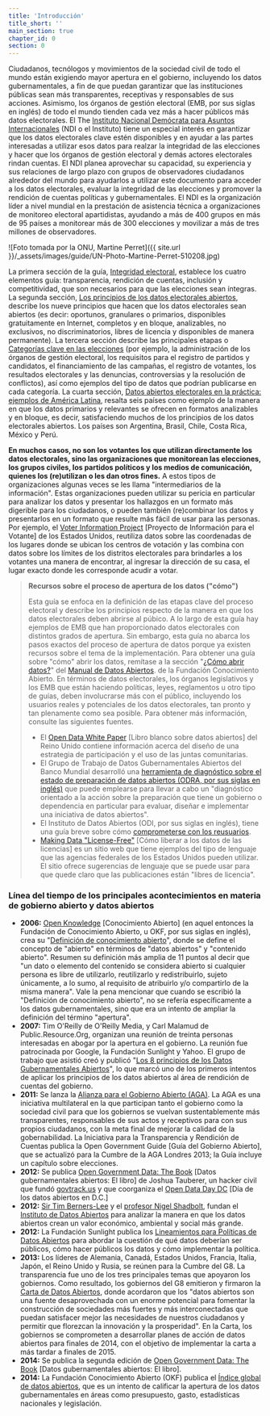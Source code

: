 ```yaml
---
title: 'Introducción'
title_short: ''
main_section: true
chapter_id: 0
section: 0
---
```


Ciudadanos, tecnólogos y movimientos de la sociedad civil de todo el mundo están exigiendo mayor apertura en el gobierno, incluyendo los datos gubernamentales, a fin de que puedan garantizar que las instituciones públicas sean más transparentes, receptivas y responsables de sus acciones. Asimismo, los órganos de gestión electoral (EMB, por sus siglas en inglés) de todo el mundo tienden cada vez más a hacer públicos más datos electorales. El The [Instituto Nacional Demócrata para Asuntos Internacionales](https://www.ndi.org/lea_aqui_sobre_el_ndi) (NDI o el Instituto) tiene un especial interés en garantizar que los datos electorales clave estén disponibles y en ayudar a las partes interesadas a utilizar esos datos para realzar la integridad de las elecciones y hacer que los órganos de gestión electoral y demás actores electorales rindan cuentas. El NDI planea aprovechar su capacidad, su experiencia y sus relaciones de largo plazo con grupos de observadores ciudadanos alrededor del mundo para ayudarlos a utilizar este documento para acceder a los datos electorales, evaluar la integridad de las elecciones y promover la rendición de cuentas políticas y gubernamentales. El NDI es la organización líder a nivel mundial en la prestación de asistencia técnica a organizaciones de monitoreo electoral apartidistas, ayudando a más de 400 grupos en más de 95 países a monitorear más de 300 elecciones y movilizar a más de tres millones de observadores.

![Foto tomada por la ONU, Martine Perret]({{ site.url }}/\_assets/images/guide/UN-Photo-Martine-Perret-510208.jpg)

La primera sección de la guía, [Integridad electoral](/es/guide/electoral-integrity), establece los cuatro elementos guía: transparencia, rendición de cuentas, inclusión y competitividad, que son necesarios para que las elecciones sean íntegras. La segunda sección, [Los principios de los datos electorales abiertos](/es/guide/principles/), describe los nueve principios que hacen que los datos electorales sean abiertos (es decir: oportunos, granulares o primarios, disponibles gratuitamente en Internet, completos y en bloque, analizables, no exclusivos, no discriminatorios, libres de licencia y disponibles de manera permanente). La tercera sección describe las principales etapas o [Categorías clave en las elecciones](/es/guide/key-categories/) (por ejemplo, la administración de los órganos de gestión electoral, los requisitos para el registro de partidos y candidatos, el financiamiento de las campañas, el registro de votantes, los resultados electorales y las denuncias, controversias y la resolución de conflictos), así como ejemplos del tipo de datos que podrían publicarse en cada categoría. La cuarta sección, [Datos abiertos electorales en la práctica: ejemplos de América Latina](/es/guide/country-examples/), resalta seis países como ejemplo de la manera en que los datos primarios y relevantes se ofrecen en formatos analizables y en bloque, es decir, satisfaciendo muchos de los principios de los datos electorales abiertos. Los países son Argentina, Brasil, Chile, Costa Rica, México y Perú.

**En muchos casos, no son los votantes los que utilizan directamente los datos electorales, sino las organizaciones que monitorean las elecciones, los grupos civiles, los partidos políticos y los medios de comunicación, quienes los (re)utilizan o les dan otros fines.** A estos tipos de organizaciones algunas veces se les llama "intermediarios de la información". Estas organizaciones pueden utilizar su pericia en particular para analizar los datos y presentar los hallazgos en un formato más digerible para los ciudadanos, o pueden también (re)combinar los datos y presentarlos en un formato que resulte más fácil de usar para las personas. Por ejemplo, el [Voter Information Project](https://www.votinginfoproject.org/) \[Proyecto de Información para el Votante\] de los Estados Unidos, reutiliza datos sobre las coordenadas de los lugares donde se ubican los centros de votación y las combina con datos sobre los límites de los distritos electorales para brindarles a los votantes una manera de encontrar, al ingresar la dirección de su casa, el lugar exacto donde les corresponde acudir a votar.

> **Recursos sobre el proceso de apertura de los datos ("cómo")**
>
> Esta guía se enfoca en la definición de las etapas clave del proceso electoral y describe los principios respecto de la manera en que los datos electorales deben abrirse al púbico. A lo largo de esta guía hay ejemplos de EMB que han proporcionado datos electorales con distintos grados de apertura. Sin embargo, esta guía no abarca los pasos exactos del proceso de apertura de datos porque ya existen recursos sobre el tema de la implementación. Para obtener una guía sobre "cómo" abrir los datos, remítase a la sección "[¿Cómo abrir datos?](http://opendatahandbook.org/es/how-to-open-up-data/index.html)" del [Manual de Datos Abiertos](http://opendatahandbook.org/es/). de la Fundación Conocimiento Abierto. En términos de datos electorales, los órganos legislativos y los EMB que están haciendo políticas, leyes, reglamentos u otro tipo de guías, deben involucrarse más con el público, incluyendo los usuarios reales y potenciales de los datos electorales, tan pronto y tan plenamente como sea posible. Para obtener más información, consulte las siguientes fuentes.
>
> - El [Open Data White Paper](https://www.gov.uk/government/uploads/system/uploads/attachment_data/file/78946/CM8353_acc.pdf) \[Libro blanco sobre datos abiertos\] del Reino Unido contiene información acerca del diseño de una estrategia de participación y el uso de las juntas comunitarias.
> - El Grupo de Trabajo de Datos Gubernamentales Abiertos del Banco Mundial desarrolló una [herramienta de diagnóstico sobre el estado de preparación de datos abiertos (ODRA, por sus siglas en inglés)](http://toolkit.dev.zognet.net/en/odra.html) que puede emplearse para llevar a cabo un "diagnóstico orientado a la acción sobre la preparación que tiene un gobierno o dependencia en particular para evaluar, diseñar e implementar una iniciativa de datos abiertos".
> - El Instituto de Datos Abiertos (ODI, por sus siglas en inglés), tiene una guía breve sobre cómo [comprometerse con los reusuarios](http://theodi.org/guides/engaging-reusers).
> - [Making Data "License-Free"](https://theunitedstates.io/licensing/) \[Cómo liberar a los datos de las licencias\] es un sitio web que tiene ejemplos del tipo de lenguaje que las agencias federales de los Estados Unidos pueden utilizar. El sitio ofrece sugerencias de lenguaje que se puede usar para que quede claro que las publicaciones están "libres de licencia".

### Línea del tiempo de los principales acontecimientos en materia de gobierno abierto y datos abiertos

- **2006:** [Open Knowledge](https://okfn.org/) \[Conocimiento Abierto\] (en aquel entonces la Fundación de Conocimiento Abierto, u OKF, por sus siglas en inglés), crea su "[Definición de conocimiento abierto](http://opendefinition.org/od/2.0/es/)", donde se define el concepto de "abierto" en términos de "datos abiertos" y "contenido abierto". Resumen su definición más amplia de 11 puntos al decir que "un dato o elemento del contenido se considera abierto si cualquier persona es libre de utilizarlo, reutilizarlo y redistribuirlo, sujeto únicamente, a lo sumo, al requisito de atribuirlo y/o compartirlo de la misma manera". Vale la pena mencionar que cuando se escribió la "Definición de conocimiento abierto", no se refería específicamente a los datos gubernamentales, sino que era un intento de ampliar la definición del término "apertura".
- **2007:** Tim O'Reilly de O'Reilly Media, y Carl Malamud de Public.Resource.Org, organizan una reunión de treinta personas interesadas en abogar por la apertura en el gobierno. La reunión fue patrocinada por Google, la Fundación Sunlight y Yahoo. El grupo de trabajo que asistió creó y publicó "[Los 8 principios de los Datos Gubernamentales Abiertos](https://public.resource.org/8_principles.html)", lo que marcó uno de los primeros intentos de aplicar los principios de los datos abiertos al área de rendición de cuentas del gobierno.
- **2011:** Se lanza la [Alianza para el Gobierno Abierto (AGA)](http://www.opengovpartnership.org/). La AGA es una iniciativa multilateral en la que participan tanto el gobierno como la sociedad civil para que los gobiernos se vuelvan sustentablemente más transparentes, responsables de sus actos y receptivos para con sus propios ciudadanos, con la meta final de mejorar la calidad de la gobernabilidad. La Iniciativa para la Transparencia y Rendición de Cuentas publica la Open Government Guide \[Guía del Gobierno Abierto\], que se actualizó para la Cumbre de la AGA Londres 2013; la Guía incluye un capítulo sobre elecciones.
- **2012:** Se publica [Open Government Data: The Book](https://opengovdata.io/) \[Datos gubernamentales abiertos: El libro\] de Joshua Tauberer, un hacker civil que fundó [govtrack.us](https://www.govtrack.us/) y que coorganiza el [Open Data Day DC](http://dc.opendataday.org/) \[Día de los datos abiertos en D.C.\]
- **2012:** [Sir Tim Berners-Lee](http://www.w3.org/People/Berners-Lee/) y el [profesor Nigel Shadbolt](http://users.ecs.soton.ac.uk/nrs/), fundan el [Instituto de Datos Abiertos](http://opendatainstitute.org/) para analizar la manera en que los datos abiertos crean un valor económico, ambiental y social más grande.
- **2012:** La Fundación Sunlight publica los [Lineamientos para Políticas de Datos Abiertos](http://sunlightfoundation.com/opendataguidelines/es/) para abordar la cuestión de qué datos deberían ser públicos, cómo hacer públicos los datos y cómo implementar la política.
- **2013:** Los líderes de Alemania, Canadá, Estados Unidos, Francia, Italia, Japón, el Reino Unido y Rusia, se reúnen para la Cumbre del G8. La transparencia fue uno de los tres principales temas que apoyaron los gobiernos. Como resultado, los gobiernos del G8 emitieron y firmaron la [Carta de Datos Abiertos](https://www.gov.uk/government/publications/open-data-charter), donde acordaron que los "datos abiertos son una fuente desaprovechada con un enorme potencial para fomentar la construcción de sociedades más fuertes y más interconectadas que puedan satisfacer mejor las necesidades de nuestros ciudadanos y permitir que florezcan la innovación y la prosperidad". En la Carta, los gobiernos se comprometen a desarrollar planes de acción de datos abiertos para finales de 2014, con el objetivo de implementar la carta a más tardar a finales de 2015.
- **2014:** Se publica la segunda edición de [Open Government Data: The Book](https://opengovdata.io/) \[Datos gubernamentales abiertos: El libro\].
- **2014:** La Fundación Conocimiento Abierto (OKF) publica el [Índice global de datos abiertos](http://index.okfn.org/), que es un intento de calificar la apertura de los datos gubernamentales en áreas como presupuesto, gasto, estadísticas nacionales y legislación.
